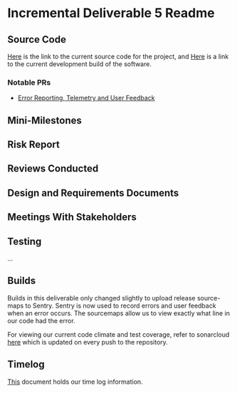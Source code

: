 # Incremental Deliverable 5 Readme

## Source Code

[Here](https://github.com/UniversityOfSaskatchewanCMPT371/term-project-fall2019-team-2/tree/ID5/src) is the link to the current source code for the project, and [Here](https://dev.braunson.me/) is a link to the current development build of the software.

### Notable PRs

- [Error Reporting, Telemetry and User Feedback](https://github.com/UniversityOfSaskatchewanCMPT371/term-project-fall2019-team-2/pull/141)

## Mini-Milestones


## Risk Report


## Reviews Conducted


## Design and Requirements Documents


## Meetings With Stakeholders


## Testing

...

## Builds

Builds in this deliverable only changed slightly to upload release source-maps to Sentry. Sentry
is now used to record errors and user feedback when an error occurs. The sourcemaps allow us to view
exactly what line in our code had the error.

For viewing our current code climate and test coverage, refer to sonarcloud [here](https://sonarcloud.io/dashboard?id=cmpt371-team2) which is updated on every push to the repository.

## Timelog

[This](https://docs.google.com/spreadsheets/d/1NQE-0Cl15hqOMuEmQf0g8BnSgYWp-6AZVLhdm_tuwbE/edit#gid=688492208) document holds our time log information.

